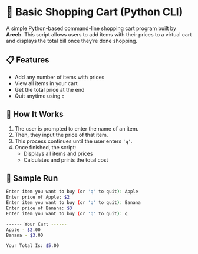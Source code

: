 # 🛒 Basic Shopping Cart (Python CLI)

A simple Python-based command-line shopping cart program built by **Areeb**. This script allows users to add items with their prices to a virtual cart and displays the total bill once they’re done shopping.

## 📋 Features

- Add any number of items with prices
- View all items in your cart
- Get the total price at the end
- Quit anytime using `q`

## 🧠 How It Works

1. The user is prompted to enter the name of an item.
2. Then, they input the price of that item.
3. This process continues until the user enters `'q'`.
4. Once finished, the script:
   - Displays all items and prices
   - Calculates and prints the total cost

## 📂 Sample Run

```bash
Enter item you want to buy (or 'q' to quit): Apple
Enter price of Apple: $2
Enter item you want to buy (or 'q' to quit): Banana
Enter price of Banana: $3
Enter item you want to buy (or 'q' to quit): q

------ Your Cart ------
Apple - $2.00
Banana - $3.00

Your Total Is: $5.00
